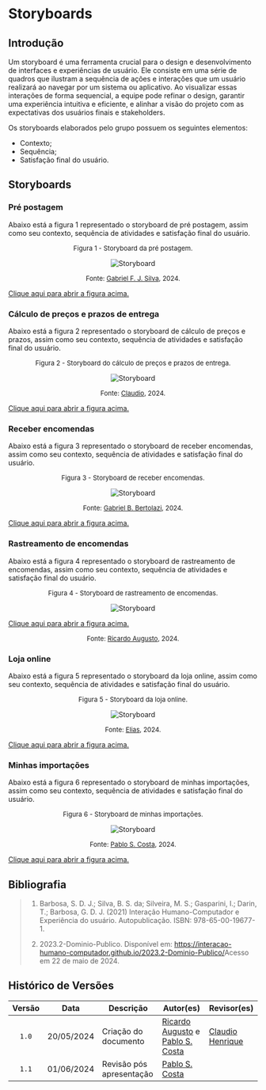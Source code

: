 # Storyboards

## Introdução 

Um storyboard é uma ferramenta crucial para o design e desenvolvimento de interfaces e experiências de usuário. Ele consiste em uma série de quadros que ilustram a sequência de ações e interações que um usuário realizará ao navegar por um sistema ou aplicativo. Ao visualizar essas interações de forma sequencial, a equipe pode refinar o design, garantir uma experiência intuitiva e eficiente, e alinhar a visão do projeto com as expectativas dos usuários finais e stakeholders.

Os storyboards elaborados pelo grupo possuem os seguintes elementos:

- Contexto;
- Sequência;
- Satisfação final do usuário.

## Storyboards

### Pré postagem

Abaixo está a figura 1 representado o storyboard de pré postagem, assim como seu contexto, sequência de atividades e satisfação final do usuário.

<font size="2"><p style="text-align: center">Figura 1 - Storyboard da pré postagem.</p></font>

<center>

![Storyboard](../assets/storyboards/storyboard_gabrielf.jpg)

</center>

<font size="2"><p style="text-align: center">Fonte: [Gabriel F. J. Silva][GabrielFGH], 2024.</p></font>

[Clique aqui para abrir a figura acima.](../assets/storyboards/storyboard_gabrielf.jpg)

### Cálculo de preços e prazos de entrega

Abaixo está a figura 2 representado o storyboard de cálculo de preços e prazos, assim como seu contexto, sequência de atividades e satisfação final do usuário.

<font size="2"><p style="text-align: center">Figura 2 - Storyboard do cálculo de preços e prazos de entrega.</p></font>

<center>

![Storyboard](../assets/storyboards/storyboard_claudio.jpg)

</center>

<font size="2"><p style="text-align: center">Fonte: [Claudio][ClaudioGH], 2024.</p></font>

[Clique aqui para abrir a figura acima.](../assets/storyboards/storyboard_claudio.jpg)

### Receber encomendas

Abaixo está a figura 3 representado o storyboard de receber encomendas, assim como seu contexto, sequência de atividades e satisfação final do usuário.

<font size="2"><p style="text-align: center">Figura 3 - Storyboard de receber encomendas.</p></font>

<center>

![Storyboard](../assets/storyboards/storyboard_gabrielb.jpeg)

</center>

<font size="2"><p style="text-align: center">Fonte: [Gabriel B. Bertolazi][GabrielBGH], 2024.</p></font>

[Clique aqui para abrir a figura acima.](../assets/storyboards/storyboard_gabrielb.jpeg)

### Rastreamento de encomendas

Abaixo está a figura 4 representado o storyboard de rastreamento de encomendas, assim como seu contexto, sequência de atividades e satisfação final do usuário.

<font size="2"><p style="text-align: center">Figura 4 - Storyboard de rastreamento de encomendas.</p></font>

<center>

![Storyboard](../assets/storyboards/storyboard_ricardo.jpg)

</center>

[Clique aqui para abrir a figura acima.](../assets/storyboards/storyboard_ricardo.jpg)

<font size="2"><p style="text-align: center">Fonte: [Ricardo Augusto][RicardoGH], 2024.</p></font>

### Loja online

Abaixo está a figura 5 representado o storyboard da loja online, assim como seu contexto, sequência de atividades e satisfação final do usuário.

<font size="2"><p style="text-align: center">Figura 5 - Storyboard da loja online.</p></font>

<center>

![Storyboard](../assets/storyboards/storyboard_elias.jpg)

</center>

<font size="2"><p style="text-align: center">Fonte: [Elias][EliasGH], 2024.</p></font>

[Clique aqui para abrir a figura acima.](../assets/storyboards/storyboard_elias.jpg)

### Minhas importações

Abaixo está a figura 6 representado o storyboard de minhas importações, assim como seu contexto, sequência de atividades e satisfação final do usuário.

<font size="2"><p style="text-align: center">Figura 6 - Storyboard de minhas importações.</p></font>

<center>

![Storyboard](../assets/storyboards/storyboard_pablo.jpeg)

</center>

<font size="2"><p style="text-align: center">Fonte: [Pablo S. Costa][PabloGH], 2024.</p></font>

[Clique aqui para abrir a figura acima.](../assets/storyboards/storyboard_pablo.jpeg)

## Bibliografia

> 1. Barbosa, S. D. J.; Silva, B. S. da; Silveira, M. S.; Gasparini, I.; Darin, T.; Barbosa, G. D. J. (2021) Interação Humano-Computador e Experiência do usuário. Autopublicação. ISBN: 978-65-00-19677-1.
>
> 2. 2023.2-Dominio-Publico. Disponível em: <https://interacao-humano-computador.github.io/2023.2-Dominio-Publico/>Acesso em 22 de maio de 2024.
>

## Histórico de Versões

| Versão | Data | Descrição | Autor(es) | Revisor(es) |
| :----: | :--: | --------- | ----------- | ------ |
| `1.0`  | 20/05/2024 | Criação do documento | [Ricardo Augusto][RicardoGH] e [Pablo S. Costa][PabloGH]  | [Claudio Henrique](ClaudioGH)  |
| `1.1`  | 01/06/2024 | Revisão pós apresentação | [Pablo S. Costa][PabloGH]  |  |

[ClaudioGH]: https://github.com/claudiohsc
[EliasGH]: https://github.com/EliasOliver21
[GabrielBGH]: https://github.com/Bertolazi
[GabrielFGH]: https://github.com/MMcLovin
[PabloGH]: https://github.com/pabloheika
[RicardoGH]: https://www.github.com/avmricardo
